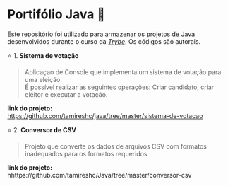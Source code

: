 # Portifólio Java  :open_file_folder:

Este repositório foi utilizado para armazenar os projetos de Java desenvolvidos durante o curso da _[Trybe](https://www.betrybe.com/)_.
Os códigos são autorais.<br>

:star: 1. **Sistema de votação** <br>
>Aplicaçao de Console que implementa um sistema de votação para uma eleição.  <br>
>É possível realizar as seguintes operações: Criar candidato, criar eleitor e executar a votação.<br>

  **link do projeto:**<br>
https://github.com/tamireshc/java/tree/master/sistema-de-votacao <br>

:star: 2. **Conversor de CSV** <br>
>Projeto que converte os dados de arquivos CSV com formatos inadequados para os formatos requeridos<br>

  **link do projeto:**<br>
hhttps://github.com/tamireshc/Java/tree/master/conversor-csv <br>
